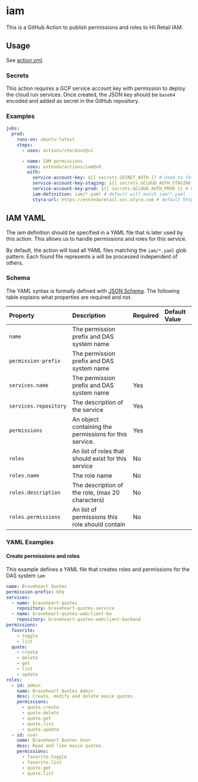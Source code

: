 # iam

This is a GitHub Action to publish permissions and roles to Hii Retail IAM.

## Usage

See [action.yml](action.yml).

### Secrets

This action requires a GCP service account key with permission to deploy the cloud run services.
Once created, the JSON key should be `base64` encoded and added as secret in the GitHub repository.

### Examples

```yaml
jobs:
  prod:
    runs-on: ubuntu-latest
    steps:
      - uses: actions/checkout@v1

      - name: IAM permissions
        uses: extenda/actions/iam@v0
        with:
          service-account-key: ${{ secrets.SECRET_AUTH }} # Used to fetch required credentials from secrets (required)
          service-account-key-staging: ${{ secrets.GCLOUD_AUTH_STAGING }} # Used to configure and create DAS-system on the correct cluster/environment (required)
          service-account-key-prod: ${{ secrets.GCLOUD_AUTH_PROD }} # Used to configure and create DAS-system on the correct cluster/environment (required)
          iam-definition: iam/*.yaml # default will match iam/*.yaml
          styra-url: https://extendaretail.svc.styra.com # default https://extendaretail.svc.styra.com 
```

## IAM YAML

The iam definition should be specified in a YAML file that is later used by this action. This allows us to handle
permissions and roles for this service.

By default, the action will load all YAML files matching the `iam/*.yaml` glob pattern. Each found file represents a
will be processed independent of others.

### Schema

The YAML syntax is formally defined with [JSON Schema](src/iam-schema.js). The following table explains what
properties are required and not.

| Property                   | Description                                                                                                                                                       | Required | Default Value |
|:---------------------------|:------------------------------------------------------------------------------------------------------------------------------------------------------------------|:---------|:--------------|
| `name`                     | The permission prefix and DAS system name                                    
| `permission-prefix`                     | The permission prefix and DAS system name                                    
| `services.name`                     | The permission prefix and DAS system name                                                                                                                                                 | Yes      |               |
| `services.repository`                   | The description of the service                                                                                                      | Yes      |               |
| `permissions`                      | An object containing the permissions for this service.                             | Yes      |               |
| `roles`              | An list of roles that should exist for this service                                        | No       |         |
| `roles.name`            | The role name                                                          | No       |          |
| `roles.description` | The description of the role, (max 20 characters)       | No             |
| `roles.permissions`             | An list of permissions this role should contain                                                                                 | No       |       |

### YAML Examples

#### Create permissions and roles

This example defines a YAML file that creates roles and permissions for the DAS system `iam`
```yaml
name: Braveheart Quotes
permission-prefix: bhq
services:
  - name: braveheart-quotes
    repository: braveheart-quotes-service
  - name: braveheart-quotes-webclient-be
    repository: braveheart-quotes-webclient-backend
permissions:
  favorite:
    - toggle
    - list
  quote:
    - create
    - delete
    - get
    - list
    - update
roles:
  - id: admin
    name: Braveheart Quotes Admin
    desc: Create, modify and delete movie quotes.
    permissions:
      - quote.create
      - quote.delete
      - quote.get
      - quote.list
      - quote.update
  - id: user
    name: Braveheart Quotes User
    desc: Read and like movie quotes.
    permissions:
      - favorite.toggle
      - favorite.list
      - quote.get
      - quote.list


```

